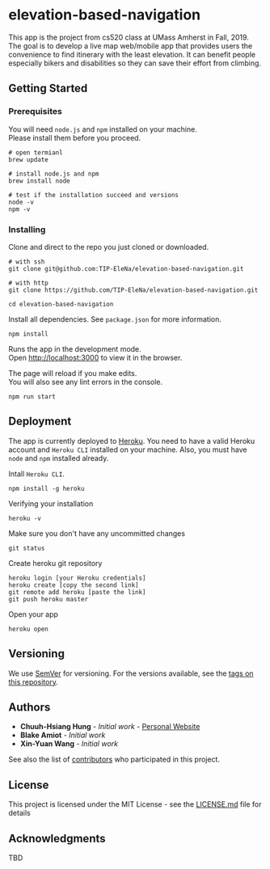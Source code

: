 # elevation-based-navigation

This app is the project from cs520 class at UMass Amherst in Fall, 2019. The goal is to develop a live map web/mobile app that provides users the convenience to find itinerary with the least elevation. It can benefit people especially bikers and disabilities so they can save their effort from climbing. 

## Getting Started

### Prerequisites

You will need `node.js` and `npm` installed on your machine.<br />
Please install them before you proceed. 

```
# open termianl
brew update

# install node.js and npm
brew install node

# test if the installation succeed and versions
node -v
npm -v
```

### Installing

Clone and direct to the repo you just cloned or downloaded. 

```
# with ssh
git clone git@github.com:TIP-EleNa/elevation-based-navigation.git

# with http
git clone https://github.com/TIP-EleNa/elevation-based-navigation.git

cd elevation-based-navigation
```

Install all dependencies. See `package.json` for more information. 

```
npm install
```

Runs the app in the development mode.<br />
Open [http://localhost:3000](http://localhost:3000) to view it in the browser.

The page will reload if you make edits.<br />
You will also see any lint errors in the console.

```
npm run start
```


## Deployment

The app is currently deployed to [Heroku](http://heroku.com). You need to have a valid Heroku account and `Heroku CLI` installed on your machine. Also, you must have `node` and `npm` installed already.

Intall `Heroku CLI`. 

```
npm install -g heroku
```

Verifying your installation

```
heroku -v
```

Make sure you don't have any uncommitted changes

```
git status
```

Create heroku git repository

```
heroku login [your Heroku credentials]
heroku create [copy the second link]
git remote add heroku [paste the link]
git push heroku master
```

Open your app 

```
heroku open
```

## Versioning

We use [SemVer](http://semver.org/) for versioning. For the versions available, see the [tags on this repository](https://github.com/TIP-EleNa/elevation-based-navigation/tags). 

## Authors

* **Chuuh-Hsiang Hung** - *Initial work* - [Personal Website](https://naturalsmen.github.io/devportfolio)
* **Blake Amiot** - *Initial work*
* **Xin-Yuan Wang** - *Initial work*

See also the list of [contributors](https://github.com/TIP-EleNa/elevation-based-navigation/contributors) who participated in this project.

## License

This project is licensed under the MIT License - see the [LICENSE.md](LICENSE.md) file for details

## Acknowledgments

TBD
